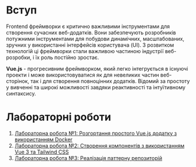 # Вступ

Frontend фреймворки є критично важливими інструментами для створення сучасних веб-додатків. 
Вони забезпечують розробників потужними інструментами для побудови динамічних, масштабованих, зручних у використанні
інтерфейсів користувача (UI). З розвитком технологій ці фреймворки стали важливою частиною індустрії веб-розробки, 
і їх роль постійно зростає.

**Vue.js** - прогресивним фреймворком, який легко інтегрується в існуючі проекти і може використовуватися як для невеликих частин веб-сторінок, так і для створення повноцінних додатків. Відомий за простоту у вивченні та широкі можливості завдяки реактивності та інтуїтивному синтаксису.

# Лабораторні роботи

1. [Лабораторна робота №1: Розгортання простого Vue.js додатку з використанням Docker](/labs/lab1.md)
2. [Лабораторна робота №2: Створення компонентів з використанням Vue 3 та Tailwind CSS](/labs/lab2.md)
3. [Лабораторна робота №3: Реалізація паттерну репозиторій](/labs/lab3.md)
